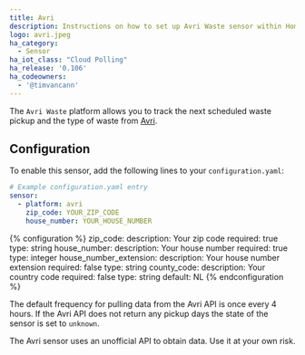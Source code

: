 ```yaml
---
title: Avri
description: Instructions on how to set up Avri Waste sensor within Home Assistant.
logo: avri.jpeg
ha_category: 
  - Sensor
ha_iot_class: "Cloud Polling"
ha_release: '0.106'
ha_codeowners:
  - '@timvancann'
---
```


The `Avri Waste` platform allows you to track the next scheduled waste pickup and the type of waste from [Avri](https://www.avri.nl/). 

## Configuration

To enable this sensor, add the following lines to your `configuration.yaml`:

```yaml
# Example configuration.yaml entry
sensor:
  - platform: avri
    zip_code: YOUR_ZIP_CODE
    house_number: YOUR_HOUSE_NUMBER
```

{% configuration %}
zip_code:
  description: Your zip code 
  required: true
  type: string
house_number:
  description: Your house number
  required: true
  type: integer
house_number_extension:
  description: Your house number extension
  required: false
  type: string
county_code:
  description: Your country code
  required: false
  type: string
  default: NL
{% endconfiguration %}

The default frequency for pulling data from the Avri API is once every 4 hours. If the Avri API does not return any pickup days the state of the sensor is set to `unknown`.

<p class='note warning'>
The Avri sensor uses an unofficial API to obtain data. Use it at your own risk.
</p>
